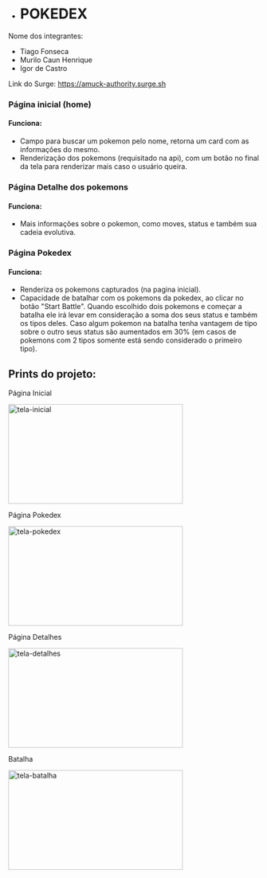 - # POKEDEX

Nome dos integrantes: 
- Tiago Fonseca
- Murilo Caun Henrique
- Igor de Castro

Link do Surge: https://amuck-authority.surge.sh

### Página inicial (home)
#### Funciona:<br>

- Campo para buscar um pokemon pelo nome, retorna um card com as informações do mesmo.
- Renderização dos pokemons (requisitado na api), com um botão no final da tela para renderizar mais caso o usuário queira.

### Página Detalhe dos pokemons
#### Funciona:<br>

- Mais informações sobre o pokemon, como moves, status e também sua cadeia evolutiva.

### Página Pokedex
#### Funciona:<br>

- Renderiza os pokemons capturados (na pagina inicial).
- Capacidade de batalhar com os pokemons da pokedex, ao clicar no botão "Start Battle". Quando escolhido dois pokemons e começar a batalha ele irá levar em consideração a soma dos seus status e também os tipos deles. Caso algum pokemon na batalha tenha vantagem de tipo sobre o outro seus status são aumentados em 30% (em casos de pokemons com 2 tipos somente está sendo considerado o primeiro tipo).

## Prints do projeto:

<p>Página Inicial</p>
<img src=".png" alt="tela-inicial" width="350px" height="200px"/>

<p>Página Pokedex</p>
<img src="https://user-images.githubusercontent.com/104534180/180692075-528163b4-7282-406d-8e80-0b7eb947b5ba.png" alt="tela-pokedex" width="350px" height="200px"/>

<p>Página Detalhes</p>
<img src="https://user-images.githubusercontent.com/104534180/180691988-67893999-c332-46cf-a43d-1ace581a21c0.png" alt="tela-detalhes" width="350px" height="200px"/>

<p>Batalha</p>
<img src="https://user-images.githubusercontent.com/104534180/180692137-4a23f2ec-aa3a-42d4-9247-d9190c78da3d.png" alt="tela-batalha" width="350px" height="200px"/>
